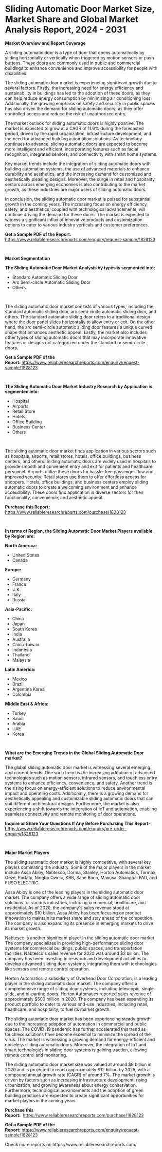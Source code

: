 <p><h1>Sliding Automatic Door Market Size, Market Share and Global Market Analysis Report, 2024 - 2031</h1></p><p><strong>Market Overview and Report Coverage</strong></p>
<p><p>A sliding automatic door is a type of door that opens automatically by sliding horizontally or vertically when triggered by motion sensors or push buttons. These doors are commonly used in public and commercial buildings to enhance convenience and improve accessibility for people with disabilities.</p><p>The sliding automatic door market is experiencing significant growth due to several factors. Firstly, the increasing need for energy efficiency and sustainability in buildings has led to the adoption of these doors, as they can help reduce energy consumption by minimizing air conditioning loss. Additionally, the growing emphasis on safety and security in public spaces has also driven the demand for sliding automatic doors, as they offer controlled access and reduce the risk of unauthorized entry.</p><p>The market outlook for sliding automatic doors is highly positive. The market is expected to grow at a CAGR of 11.6% during the forecasted period, driven by the rapid urbanization, infrastructure development, and the need for advanced building automation solutions. As technology continues to advance, sliding automatic doors are expected to become more intelligent and efficient, incorporating features such as facial recognition, integrated sensors, and connectivity with smart home systems.</p><p>Key market trends include the integration of sliding automatic doors with building automation systems, the use of advanced materials to enhance durability and aesthetics, and the increasing demand for customized and aesthetically pleasing designs. Moreover, the surge in retail and hospitality sectors across emerging economies is also contributing to the market growth, as these industries are major users of sliding automatic doors.</p><p>In conclusion, the sliding automatic door market is poised for substantial growth in the coming years. The increasing focus on energy efficiency, safety, and aesthetics, coupled with technological advancements, will continue driving the demand for these doors. The market is expected to witness a significant influx of innovative products and customization options to cater to various industry verticals and customer preferences.</p></p>
<p><strong>Get a Sample PDF of the Report:</strong> <a href="https://www.reliableresearchreports.com/enquiry/request-sample/1828123">https://www.reliableresearchreports.com/enquiry/request-sample/1828123</a></p>
<p>&nbsp;</p>
<p><strong>Market Segmentation</strong></p>
<p><strong>The Sliding Automatic Door Market Analysis by types is segmented into:</strong></p>
<p><ul><li>Standard Automatic Sliding Door</li><li>Arc Semi-circle Automatic Sliding Door</li><li>Others</li></ul></p>
<p>&nbsp;</p>
<p><p>The sliding automatic door market consists of various types, including the standard automatic sliding door, arc semi-circle automatic sliding door, and others. The standard automatic sliding door refers to a traditional design where the door panel slides horizontally to allow entry or exit. On the other hand, the arc semi-circle automatic sliding door features a unique curved shape that enhances aesthetic appeal. Lastly, the market also includes other types of sliding automatic doors that may incorporate innovative features or designs not categorized under the standard or semi-circle doors.</p></p>
<p><strong>Get a Sample PDF of the Report:</strong>&nbsp;<a href="https://www.reliableresearchreports.com/enquiry/request-sample/1828123">https://www.reliableresearchreports.com/enquiry/request-sample/1828123</a></p>
<p>&nbsp;</p>
<p><strong>The Sliding Automatic Door Market Industry Research by Application is segmented into:</strong></p>
<p><ul><li>Hospital</li><li>Airports</li><li>Retail Store</li><li>Hotels</li><li>Office Building</li><li>Business Center</li><li>Others</li></ul></p>
<p>&nbsp;</p>
<p><p>The sliding automatic door market finds application in various sectors such as hospitals, airports, retail stores, hotels, office buildings, business centers, and others. Sliding automatic doors are widely used in hospitals to provide smooth and convenient entry and exit for patients and healthcare personnel. Airports utilize these doors for hassle-free passenger flow and improved security. Retail stores use them to offer effortless access for shoppers. Hotels, office buildings, and business centers employ sliding automatic doors to create a welcoming environment and enhance accessibility. These doors find application in diverse sectors for their functionality, convenience, and aesthetic appeal.</p></p>
<p><strong>Purchase this Report:</strong>&nbsp; <a href="https://www.reliableresearchreports.com/purchase/1828123">https://www.reliableresearchreports.com/purchase/1828123</a></p>
<p>&nbsp;</p>
<p><strong>In terms of Region, the Sliding Automatic Door Market Players available by Region are:</strong></p>
<p>
    <p> <strong> North America: </strong>
        <ul>
            <li>United States</li>
            <li>Canada</li>
        </ul>
        </p> 
    <p> <strong> Europe: </strong>
        <ul>
            <li>Germany</li>
            <li>France</li>
            <li>U.K.</li>
            <li>Italy</li>
            <li>Russia</li>
        </ul>
        </p> 
    <p> <strong> Asia-Pacific: </strong>
        <ul>
            <li>China</li>
            <li>Japan</li>
            <li>South Korea</li>
            <li>India</li>
            <li>Australia</li>
            <li>China Taiwan</li>
            <li>Indonesia</li>
            <li>Thailand</li>
            <li>Malaysia</li>
        </ul>
        </p> 
    <p> <strong> Latin America: </strong>
        <ul>
            <li>Mexico</li>
            <li>Brazil</li>
            <li>Argentina Korea</li>
            <li>Colombia</li>
        </ul>
        </p> 
    <p> <strong> Middle East & Africa: </strong>
        <ul>
            <li>Turkey</li>
            <li>Saudi</li>
            <li>Arabia</li>
            <li>UAE</li>
            <li>Korea</li>
        </ul>
    </p>
    </p>
<p>&nbsp;</p>
<p><strong>What are the Emerging Trends in the Global Sliding Automatic Door market?</strong></p>
<p><p>The global sliding automatic door market is witnessing several emerging and current trends. One such trend is the increasing adoption of advanced technologies such as motion sensors, infrared sensors, and touchless entry systems to enhance efficiency, convenience, and safety. Another trend is the rising focus on energy-efficient solutions to reduce environmental impact and operating costs. Additionally, there is a growing demand for aesthetically appealing and customizable sliding automatic doors that can suit different architectural designs. Furthermore, the market is also experiencing a shift towards the integration of IoT and automation, enabling seamless connectivity and remote monitoring of door operations.</p></p>
<p><strong>Inquire or Share Your Questions If Any Before Purchasing This Report</strong>- <a href="https://www.reliableresearchreports.com/enquiry/pre-order-enquiry/1828123">https://www.reliableresearchreports.com/enquiry/pre-order-enquiry/1828123</a></p>
<p>&nbsp;</p>
<p><strong>Major Market Players</strong></p>
<p><p>The sliding automatic door market is highly competitive, with several key players dominating the industry. Some of the major players in the market include Assa Abloy, Nabtesco, Dorma, Stanley, Horton Automatics, Tormax, Geze, Portalp, Ningbo Ownic, KBB, Sane Boon, Manusa, Shanghai PAD, and FUSO ELECTRIC.</p><p>Assa Abloy is one of the leading players in the sliding automatic door market. The company offers a wide range of sliding automatic door solutions for various industries, including commercial, healthcare, and residential. As of 2020, the company's sales revenue stood at approximately $10 billion. Assa Abloy has been focusing on product innovation to maintain its market share and stay ahead of the competition. The company is also expanding its presence in emerging markets to drive its market growth.</p><p>Nabtesco is another significant player in the sliding automatic door market. The company specializes in providing high-performance sliding door systems for commercial buildings, public spaces, and transportation facilities. Nabtesco's sales revenue for 2020 was around $2 billion. The company has been investing in research and development activities to develop advanced sliding door systems, integrating them with technologies like sensors and remote control operation.</p><p>Horton Automatics, a subsidiary of Overhead Door Corporation, is a leading player in the sliding automatic door market. The company offers a comprehensive range of sliding door systems, including telescopic, single slide, and bi-parting doors. Horton Automatics reported sales revenue of approximately $500 million in 2020. The company has been expanding its product portfolio to cater to various end-use industries, including retail, healthcare, and hospitality, to fuel its market growth.</p><p>The sliding automatic door market has been experiencing steady growth due to the increasing adoption of automation in commercial and public spaces. The COVID-19 pandemic has further accelerated this trend as touchless solutions have become essential to minimize the spread of the virus. The market is witnessing a growing demand for energy-efficient and noiseless sliding automatic doors. Moreover, the integration of IoT and smart technologies in sliding door systems is gaining traction, allowing remote control and monitoring.</p><p>The sliding automatic door market size was valued at around $8 billion in 2020 and is projected to reach approximately $12 billion by 2025, with a compound annual growth rate (CAGR) of around 7%. The market growth is driven by factors such as increasing infrastructure development, rising urbanization, and growing awareness about energy conservation. Furthermore, technological advancements and the adoption of green building practices are expected to create significant opportunities for market players in the coming years.</p></p>
<p><strong>Purchase this Report:</strong>&nbsp;&nbsp;<a href="https://www.reliableresearchreports.com/purchase/1828123">https://www.reliableresearchreports.com/purchase/1828123</a></p>
<p></p>
<p><strong>Get a Sample PDF of the Report:</strong>&nbsp;<a href="https://www.reliableresearchreports.com/enquiry/request-sample/1828123">https://www.reliableresearchreports.com/enquiry/request-sample/1828123</a></p>
<p>Check more reports on https://www.reliableresearchreports.com/</p>